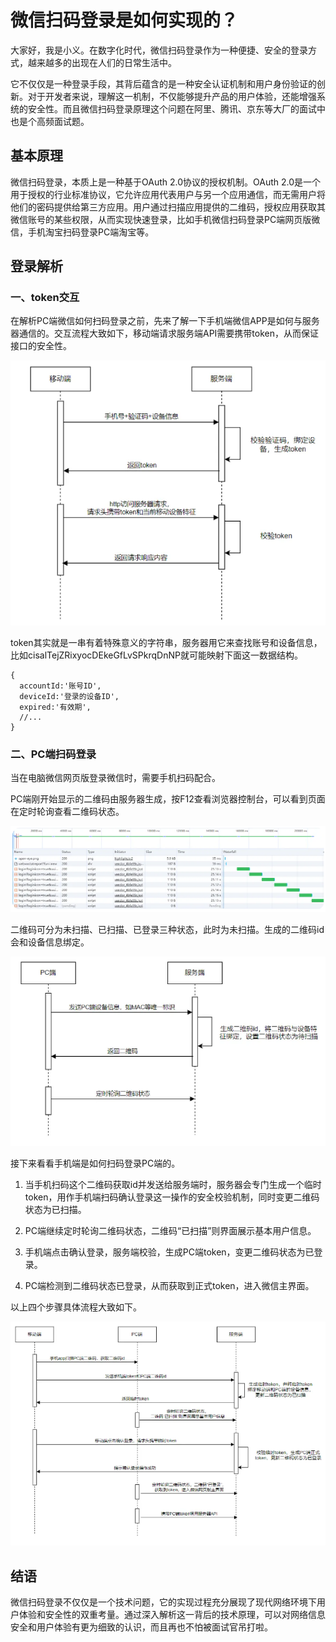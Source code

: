 # 微信扫码登录是如何实现的？

大家好，我是小义。在数字化时代，微信扫码登录作为一种便捷、安全的登录方式，越来越多的出现在人们的日常生活中。

它不仅仅是一种登录手段，其背后蕴含的是一种安全认证机制和用户身份验证的创新。对于开发者来说，理解这一机制，不仅能够提升产品的用户体验，还能增强系统的安全性。而且微信扫码登录原理这个问题在阿里、腾讯、京东等大厂的面试中也是个高频面试题。

## 基本原理

微信扫码登录，本质上是一种基于OAuth 2.0协议的授权机制。OAuth 2.0是一个用于授权的行业标准协议，它允许应用代表用户与另一个应用通信，而无需用户将他们的密码提供给第三方应用。用户通过扫描应用提供的二维码，授权应用获取其微信账号的某些权限，从而实现快速登录，比如手机微信扫码登录PC端网页版微信，手机淘宝扫码登录PC端淘宝等。

## 登录解析

### 一、token交互

在解析PC端微信如何扫码登录之前，先来了解一下手机端微信APP是如何与服务器通信的。交互流程大致如下，移动端请求服务端API需要携带token，从而保证接口的安全性。

![img](https://raw.githubusercontent.com/xiaoyir/tuchuangku/main/img/xyr/20240525174509.png)


token其实就是一串有着特殊意义的字符串，服务器用它来查找账号和设备信息，比如cisalTejZRixyocDEkeGfLvSPkrqDnNP就可能映射下面这一数据结构。

```
{
  accountId:'账号ID',
  deviceId:'登录的设备ID',
  expired:'有效期',
  //...
}
```

### 二、PC端扫码登录

当在电脑微信网页版登录微信时，需要手机扫码配合。


PC端刚开始显示的二维码由服务器生成，按F12查看浏览器控制台，可以看到页面在定时轮询查看二维码状态。

![img_1](https://raw.githubusercontent.com/xiaoyir/tuchuangku/main/img/xyr/20240525174522.png)

二维码可分为未扫描、已扫描、已登录三种状态，此时为未扫描。生成的二维码id会和设备信息绑定。

![img_2](https://raw.githubusercontent.com/xiaoyir/tuchuangku/main/img/xyr/20240525174539.png)


接下来看看手机端是如何扫码登录PC端的。

1.  当手机扫码这个二维码获取id并发送给服务端时，服务器会专门生成一个临时token，用作手机端扫码确认登录这一操作的安全校验机制，同时变更二维码状态为已扫描。

2.  PC端继续定时轮询二维码状态，二维码“已扫描”则界面展示基本用户信息。

3.  手机端点击确认登录，服务端校验，生成PC端token，变更二维码状态为已登录。

4.  PC端检测到二维码状态已登录，从而获取到正式token，进入微信主界面。


以上四个步骤具体流程大致如下。

![img_3](https://raw.githubusercontent.com/xiaoyir/tuchuangku/main/img/xyr/20240525174549.png)

## 结语

微信扫码登录不仅仅是一个技术问题，它的实现过程充分展现了现代网络环境下用户体验和安全性的双重考量。通过深入解析这一背后的技术原理，可以对网络信息安全和用户体验有更为细致的认识，而且再也不怕被面试官吊打啦。